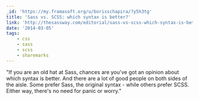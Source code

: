 ```yaml
---
_id: 'https://my.framasoft.org/u/borisschapira/?y5h3tg'
title: 'Sass vs. SCSS: which syntax is better?'
link: 'http://thesassway.com/editorial/sass-vs-scss-which-syntax-is-better'
date: '2014-03-05'
tags:
    - css
    - sass
    - scss
    - sharemarks
---
```


<div class="markdown"><p>&quot;If you are an old hat at Sass, chances are you've got an opinion about which syntax is better. And there are a lot of good people on both sides of the aisle. Some prefer Sass, the original syntax - while others prefer SCSS. Either way, there's no need for panic or worry.&quot;
</p></div>

